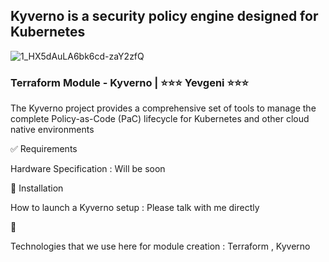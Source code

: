 
## Kyverno is a security policy engine designed for Kubernetes
 
![1_HX5dAuLA6bk6cd-zaY2zfQ](https://github.com/user-attachments/assets/644b8cce-d200-44a8-9d06-3123d378412a)

### Terraform Module - Kyverno | ⭐⭐⭐ Yevgeni ⭐⭐⭐
The Kyverno project provides a comprehensive set of tools to manage the complete Policy-as-Code (PaC) lifecycle for Kubernetes and other cloud native environments

✅ Requirements

Hardware Specification : Will be soon 

🎯 Installation

How to launch a Kyverno setup : Please talk with me directly 

🚀 

Technologies that we use here for module creation : Terraform , Kyverno 
## 
```
```
